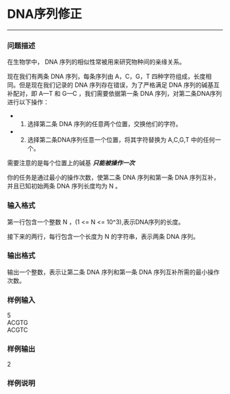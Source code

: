 # DNA序列修正
***
### 问题描述

在生物学中， DNA 序列的相似性常被用来研究物种间的亲缘关系。  

现在我们有两条 DNA 序列，每条序列由 A，C，G，T 四种字符组成，长度相同。但是现在我们记录的 DNA 序列存在错误，为了严格满足 DNA 序列的碱基互补配对，即 A—T 和 G—C ，我们需要依据第一条 DNA 序列，对第二条DNA序列进行以下操作：  

* 1. 选择第二条 DNA 序列的任意两个位置，交换他们的字符。
  
* 2. 选择第二条DNA序列任意一个位置，将其字符替换为 A,C,G,T 中的任何一个。

需要注意的是每个位置上的碱基 ***只能被操作一次***  

你的任务是通过最小的操作次数，使第二条 DNA 序列和第一条 DNA 序列互补，并且已知初始两条 DNA 序列长度均为 N 。  

### 输入格式

第一行包含一个整数 N ，(1 <= N <= 10^3),表示DNA序列的长度。  

接下来的两行，每行包含一个长度为 N 的字符串，表示两条 DNA 序列。  

### 输出格式

输出一个整数，表示让第二条 DNA 序列和第一条 DNA 序列互补所需的最小操作次数。  

### 样例输入

5  
ACGTG  
ACGTC  

### 样例输出
2  

### 样例说明

